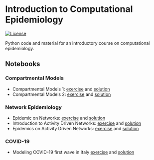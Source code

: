 # Introduction to Computational Epidemiology
[![License](https://img.shields.io/badge/License-Apache%202.0-blue.svg)](https://opensource.org/licenses/Apache-2.0)

Python code and material for an introductory course on computational epidemiology.

## Notebooks
### Compartmental Models
- Compartmental Models 1: [exercise](https://github.com/ngozzi/computational-epidemiology/blob/main/notebooks/compartmental_models/compartmental_models_1_exercise.ipynb) and [solution](https://github.com/ngozzi/computational-epidemiology/blob/main/notebooks/compartmental_models/compartmental_models_1_solution.ipynb) 
- Compartmental Models 2: [exercise](https://github.com/ngozzi/computational-epidemiology/blob/main/notebooks/compartmental_models/compartmental_models_2_exercise.ipynb) and [solution](https://github.com/ngozzi/computational-epidemiology/blob/main/notebooks/compartmental_models/compartmental_models_2_solution.ipynb)

### Network Epidemiology
- Epidemic on Networks: [exercise](https://github.com/ngozzi/computational-epidemiology/blob/main/notebooks/network_epidemiology/network_models_exercise.ipynb) and [solution](https://github.com/ngozzi/computational-epidemiology/blob/main/notebooks/network_epidemiology/network_models_solution.ipynb) 
- Introduction to Activity Driven Networks: [exercise](https://github.com/ngozzi/computational-epidemiology/blob/main/notebooks/temporal_networks/01_activity_driven_networks_excercise.ipynb) and [solution](https://github.com/ngozzi/computational-epidemiology/blob/main/notebooks/temporal_networks/01_activity_driven_networks_solution.ipynb)
- Epidemics on Activity Driven Networks: [exercise](https://github.com/ngozzi/computational-epidemiology/blob/main/notebooks/temporal_networks/02_epidemic_spreading_on_adn_excersise.ipynb) and [solution](https://github.com/ngozzi/computational-epidemiology/blob/main/notebooks/temporal_networks/02_epidemic_spreading_on_adn_solution.ipynb)


### COVID-19 
- Modeling COVID-19 first wave in Italy [exercise](https://github.com/ngozzi/computational-epidemiology/blob/main/notebooks/covid-19/code/covid-19_model_exercise.ipynb) and [solution](https://github.com/ngozzi/computational-epidemiology/blob/main/notebooks/covid-19/code/covid-19_model_solution.ipynb)
